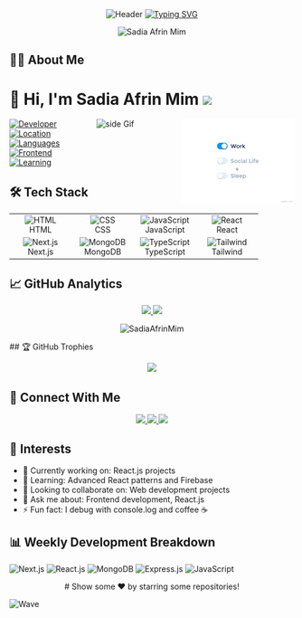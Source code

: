


<div align="center">

  <!-- Header with animated waving effect -->
  <img src="https://capsule-render.vercel.app/api?type=waving&color=gradient&height=250&section=header&text=Sadia%20Afrin%20Mim&fontSize=60&animation=fadeIn&fontAlignY=35" alt="Header">

  <!-- Typing animation with relevant skills -->
  <a href="https://git.io/typing-svg">
    <img src="https://readme-typing-svg.demolab.com?font=Fira+Code&size=22&duration=3000&pause=1000&color=8A4FFF&center=true&vCenter=true&width=600&lines=Frontend+Developer;React.js+Enthusiast;Full+Stack+Web+Developer+in+Training;Passionate+about+Learning+and+Growing" alt="Typing SVG">
  </a>

  <!-- Profile picture with styling -->
  <img src="https://i.ibb.co.com/qFgPLgjL/DALL-E-2025-02-05-01-06-29-A-professional-and-eye-catching-cover-photo-featuring-a-young-female-web.webp" 
       alt="Sadia Afrin Mim" 
     >
       
</div>




</div>




## 👩‍💻 About Me

# 👋 Hi, I'm Sadia Afrin Mim  ![](https://komarev.com/ghpvc/?username=SadiaAfrinMim&label=Profile%20Visits&color=blue&style=for-the-badge)
<img src="https://github.com/SadiaAfrinMim/SadiaAfrinMim/blob/main/life_balance.gif" alt="side Image" align="right" width="200" height="auto" />
<a href="https://ko-fi.com/sciencepal"> <img src="https://media3.giphy.com/media/ZEB6yFbLnhyQf7g3hn/giphy.gif" alt="side Gif" align="right" width="150" height="auto"/> </a>


[![Developer](https://img.shields.io/badge/Developer-Female-%23E91E63?style=for-the-badge&logo=github)](https://github.com/SadiaAfrinMim)  
[![Location](https://img.shields.io/badge/Location-Bangladesh-%234CAF50?style=for-the-badge)](https://en.wikipedia.org/wiki/Bangladesh)  
[![Languages](https://img.shields.io/badge/Languages-JavaScript-%23F7DF1E?style=for-the-badge)](https://developer.mozilla.org/en-US/docs/Web/JavaScript)  
[![Frontend](https://img.shields.io/badge/Role-Frontend%20Developer-%2361DAFB?style=for-the-badge&logo=react)](https://reactjs.org)  
[![Learning](https://img.shields.io/badge/Currently%20Learning-Next.js%20%26%20TypeScript-%2333B5E5?style=for-the-badge)](https://nextjs.org)



## 🛠️ Tech Stack
<div align="center">
<table>
<tr>
  <td align="center" width="96">
    <img src="https://skillicons.dev/icons?i=html" width="48" height="48" alt="HTML" />
    <br>HTML
  </td>
  <td align="center" width="96">
    <img src="https://skillicons.dev/icons?i=css" width="48" height="48" alt="CSS" />
    <br>CSS
  </td>
  <td align="center" width="96">
    <img src="https://skillicons.dev/icons?i=js" width="48" height="48" alt="JavaScript" />
    <br>JavaScript
  </td>
  <td align="center" width="96">
    <img src="https://skillicons.dev/icons?i=react" width="48" height="48" alt="React" />
    <br>React
  </td>
</tr>
<tr>
  <td align="center" width="96">
    <img src="https://skillicons.dev/icons?i=nextjs" width="48" height="48" alt="Next.js" />
    <br>Next.js
  </td>
  <td align="center" width="96">
    <img src="https://skillicons.dev/icons?i=mongodb" width="48" height="48" alt="MongoDB" />
    <br>MongoDB
  </td>
  <td align="center" width="96">
    <img src="https://skillicons.dev/icons?i=typescript" width="48" height="48" alt="TypeScript" />
    <br>TypeScript
  </td>
  <td align="center" width="96">
    <img src="https://skillicons.dev/icons?i=tailwind" width="48" height="48" alt="Tailwind" />
    <br>Tailwind
  </td>
</tr>
</table>
</div>

## 📈 GitHub Analytics
<p align="center"> <a href="https://github.com/SadiaAfrinMim"> <img height="180em" src="https://github-readme-stats.vercel.app/api?username=SadiaAfrinMim&show_icons=true&theme=radical"/> <img height="180em" src="https://github-readme-stats.vercel.app/api/top-langs/?username=SadiaAfrinMim&layout=compact&theme=radical"/> </a> </p><p align="center"> <img src="https://github-readme-streak-stats.herokuapp.com/?user=SadiaAfrinMim&theme=radical" alt="SadiaAfrinMim" /> </p>
## 🏆 GitHub Trophies
<p align="center">
  <img src="https://github-profile-trophy.vercel.app/?username=SadiaAfrinMim&theme=radical&row=1&column=6" />
</p>

## 🤝 Connect With Me
<p align="center">
  <a href="https://www.linkedin.com/in/sadia-afrin-mim-5198121b0/">
    <img src="https://img.shields.io/badge/LinkedIn-0077B5?style=for-the-badge&logo=linkedin&logoColor=white" />
  </a>
  <a href="mailto:sadiaafrinmim660@gmail.com">
    <img src="https://img.shields.io/badge/Gmail-D14836?style=for-the-badge&logo=gmail&logoColor=white" />
  </a>
   <a href="https://sadia-afrin-mim.netlify.app/" target="_blank">
    <img src="https://img.shields.io/badge/Portfolio-%238A2BE2?style=for-the-badge&logo=react&logoColor=white" />
</a>


</p>

## 📌 Interests
- 🔭 Currently working on: React.js projects
- 🌱 Learning: Advanced React patterns and Firebase
- 👯 Looking to collaborate on: Web development projects
- 💬 Ask me about: Frontend development, React.js
- ⚡ Fun fact: I debug with console.log and coffee ☕

## 📊 Weekly Development Breakdown
![Next.js](https://img.shields.io/badge/Next.js-75%25-000000?style=for-the-badge&logo=next.js)
![React.js](https://img.shields.io/badge/React.js-65%25-61DAFB?style=for-the-badge&logo=react&logoColor=black)
![MongoDB](https://img.shields.io/badge/MongoDB-50%25-47A248?style=for-the-badge&logo=mongodb&logoColor=white)
![Express.js](https://img.shields.io/badge/Express.js-40%25-808080?style=for-the-badge&logo=express&logoColor=white)
![JavaScript](https://img.shields.io/badge/JavaScript-35%25-F7DF1E?style=for-the-badge&logo=javascript&logoColor=black)



  
<div align="center">
  # Show some ❤️ by starring some repositories!
</div>

![Wave](https://capsule-render.vercel.app/api?type=waving&color=gradient&height=100&section=footer)
</div>
